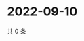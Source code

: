 # 2022-09-10

共 0 条

<!-- BEGIN WEIBO -->
<!-- 最后更新时间 Sat Sep 10 2022 18:18:52 GMT+0800 (China Standard Time) -->

<!-- END WEIBO -->
